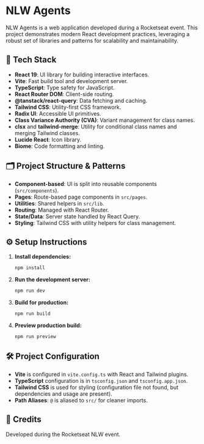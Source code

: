 # NLW Agents

NLW Agents is a web application developed during a Rocketseat event. This project demonstrates modern React development practices, leveraging a robust set of libraries and patterns for scalability and maintainability.

## 🚀 Tech Stack

- **React 19**: UI library for building interactive interfaces.
- **Vite**: Fast build tool and development server.
- **TypeScript**: Type safety for JavaScript.
- **React Router DOM**: Client-side routing.
- **@tanstack/react-query**: Data fetching and caching.
- **Tailwind CSS**: Utility-first CSS framework.
- **Radix UI**: Accessible UI primitives.
- **Class Variance Authority (CVA)**: Variant management for class names.
- **clsx** and **tailwind-merge**: Utility for conditional class names and merging Tailwind classes.
- **Lucide React**: Icon library.
- **Biome**: Code formatting and linting.

## 🗂️ Project Structure & Patterns

- **Component-based**: UI is split into reusable components (`src/components`).
- **Pages**: Route-based page components in `src/pages`.
- **Utilities**: Shared helpers in `src/lib`.
- **Routing**: Managed with React Router.
- **State/Data**: Server state handled by React Query.
- **Styling**: Tailwind CSS with utility helpers for class management.

## ⚙️ Setup Instructions

1. **Install dependencies:**
   ```bash
   npm install
   ```

2. **Run the development server:**
   ```bash
   npm run dev
   ```

3. **Build for production:**
   ```bash
   npm run build
   ```

4. **Preview production build:**
   ```bash
   npm run preview
   ```

## 🛠️ Project Configuration

- **Vite** is configured in `vite.config.ts` with React and Tailwind plugins.
- **TypeScript** configuration is in `tsconfig.json` and `tsconfig.app.json`.
- **Tailwind CSS** is used for styling (configuration file not found, but dependencies and usage are present).
- **Path Aliases**: `@` is aliased to `src/` for cleaner imports.

## 🙌 Credits

Developed during the Rocketseat NLW event. 